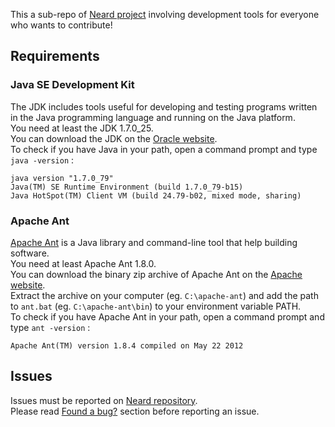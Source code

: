 This a sub-repo of [Neard project](https://github.com/crazy-max/neard) involving development tools for everyone who wants to contribute!

## Requirements

### Java SE Development Kit

The JDK includes tools useful for developing and testing programs written in the Java programming language and running on the Java platform.<br />
You need at least the JDK 1.7.0_25.<br />
You can download the JDK on the [Oracle website](http://www.oracle.com/technetwork/java/javase/downloads/jdk7-downloads-1880260.html).<br />
To check if you have Java in your path, open a command prompt and type `java -version` :

```
java version "1.7.0_79"
Java(TM) SE Runtime Environment (build 1.7.0_79-b15)
Java HotSpot(TM) Client VM (build 24.79-b02, mixed mode, sharing)
```

### Apache Ant

[Apache Ant](http://ant.apache.org/) is a Java library and command-line tool that help building software.<br />
You need at least Apache Ant 1.8.0.<br />
You can download the binary zip archive of Apache Ant on the [Apache website](http://ant.apache.org/bindownload.cgi).<br />
Extract the archive on your computer (eg. `C:\apache-ant`) and add the path to `ant.bat` (eg. `C:\apache-ant\bin`)  to your environment variable PATH.<br />
To check if you have Apache Ant in your path, open a command prompt and type `ant -version` :

```
Apache Ant(TM) version 1.8.4 compiled on May 22 2012
```

## Issues

Issues must be reported on [Neard repository](https://github.com/crazy-max/neard/issues).<br />
Please read [Found a bug?](https://github.com/crazy-max/neard#found-a-bug) section before reporting an issue.
